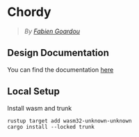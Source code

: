 # Chordy
>*By [Fabien Goardou](https://fabiengoardou.fr)*

## Design Documentation
You can find the documentation [here](./doc/README.md)

## Local Setup
Install wasm and trunk
```
rustup target add wasm32-unknown-unknown
cargo install --locked trunk
```